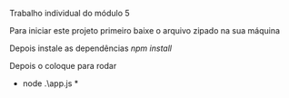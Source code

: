 Trabalho individual do módulo 5

Para iniciar este projeto primeiro baixe o arquivo zipado na sua máquina

Depois instale as dependências
*npm install*

Depois o coloque para rodar
* node .\app.js *
